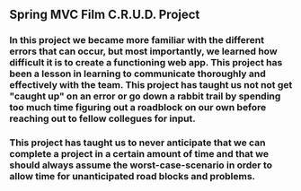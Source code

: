 ## Spring MVC Film C.R.U.D. Project

### In this project we became more familiar with the different errors that can occur, but most importantly, we learned how difficult it is to create a functioning web app. This project has been a lesson in learning to communicate thoroughly and effectively with the team. This project has taught us not not get "caught up" on an error or go down a rabbit trail by spending too much time figuring out a roadblock on our own before reaching out to fellow collegues for input. 
### This project has taught us to never anticipate that we can complete a project in a certain amount of time and that we should always assume the worst-case-scenario in order to allow time for unanticipated road blocks and problems. 
